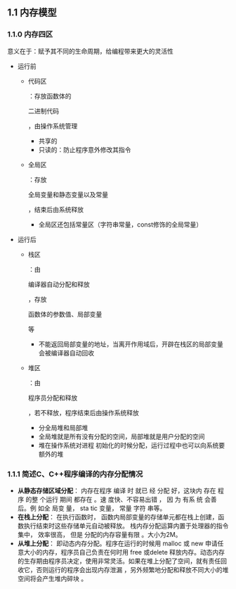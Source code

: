 ## 1.1 内存模型

### 1.1.0 内存四区

意义在于：赋予其不同的生命周期，给编程带来更大的灵活性

- 运行前

  - 代码区

    ：存放函数体的

    二进制代码

    ，由操作系统管理

    - 共享的
    - 只读的：防止程序意外修改其指令

  - 全局区

    ：存放

    全局变量和静态变量以及常量

    ，结束后由系统释放

    - 全局区还包括常量区（字符串常量，const修饰的全局常量）

- 运行后

  - 栈区

    ：由

    编译器自动分配和释放

    ，存放

    函数体的参数值、局部变量

    等

    - 不能返回局部变量的地址，当离开作用域后，开辟在栈区的局部变量会被编译器自动回收

  - 堆区

    ：由

    程序员分配和释放

    ，若不释放，程序结束后由操作系统释放

    - 分全局堆和局部堆
    - 全局堆就是所有没有分配的空间，局部堆就是用户分配的空间
    - 堆在操作系统对进程 初始化的时候分配，运行过程中也可以向系统要额外的堆

### 1.1.1 简述C、C++程序编译的内存分配情况

- **从静态存储区域分配**：
  内存在程序 编译 时 就已 经 分配 好，这块内 存在 程序 的整 个运行 期间 都存在 。速 度快、不容易出错 ， 因 为 有系 统 会善 后。例 如全 局变 量， sta tic 变量， 常量 字符 串等。
- **在栈上分配**：
  在执行函数时， 函数内局部变量的存储单元都在栈上创建，函数执行结束时这些存储单元自动被释放。 栈内存分配运算内置于处理器的指令集中， 效率很高， 但是 分配的内存容量有限 。大小为2M。
- **从堆上分配**：
  即动态内存分配。程序在运行的时候用 malloc 或 new 申请任意大小的内存，程序员自己负责在何时用 free 或delete 释放内存。动态内存的生存期由程序员决定，使用非常灵活。如果在堆上分配了空间，就有责任回收它，否则运行的程序会出现内存泄漏 ，另外频繁地分配和释放不同大小的堆空间将会产生堆内碎块 。